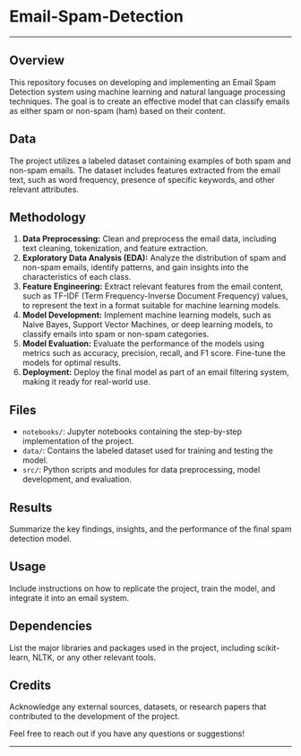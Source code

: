 # Email-Spam-Detection
---
## Overview
This repository focuses on developing and implementing an Email Spam Detection system using machine learning and natural language processing techniques. The goal is to create an effective model that can classify emails as either spam or non-spam (ham) based on their content.

## Data
The project utilizes a labeled dataset containing examples of both spam and non-spam emails. The dataset includes features extracted from the email text, such as word frequency, presence of specific keywords, and other relevant attributes.

## Methodology
1. **Data Preprocessing:** Clean and preprocess the email data, including text cleaning, tokenization, and feature extraction.
2. **Exploratory Data Analysis (EDA):** Analyze the distribution of spam and non-spam emails, identify patterns, and gain insights into the characteristics of each class.
3. **Feature Engineering:** Extract relevant features from the email content, such as TF-IDF (Term Frequency-Inverse Document Frequency) values, to represent the text in a format suitable for machine learning models.
4. **Model Development:** Implement machine learning models, such as Naive Bayes, Support Vector Machines, or deep learning models, to classify emails into spam or non-spam categories.
5. **Model Evaluation:** Evaluate the performance of the models using metrics such as accuracy, precision, recall, and F1 score. Fine-tune the models for optimal results.
6. **Deployment:** Deploy the final model as part of an email filtering system, making it ready for real-world use.

## Files
- `notebooks/`: Jupyter notebooks containing the step-by-step implementation of the project.
- `data/`: Contains the labeled dataset used for training and testing the model.
- `src/`: Python scripts and modules for data preprocessing, model development, and evaluation.

## Results
Summarize the key findings, insights, and the performance of the final spam detection model.

## Usage
Include instructions on how to replicate the project, train the model, and integrate it into an email system.

## Dependencies
List the major libraries and packages used in the project, including scikit-learn, NLTK, or any other relevant tools.

## Credits
Acknowledge any external sources, datasets, or research papers that contributed to the development of the project.

Feel free to reach out if you have any questions or suggestions!

---

